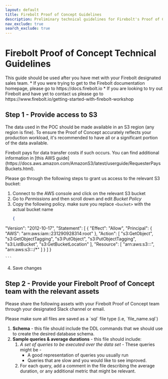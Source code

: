 ```yaml
---
layout: default
title: Firebolt Proof of Concept Guidelines
description: Preliminary technical guidelines for Firebolt's Proof of Concept process
nav_exclude: true
search_exclude: true
---
```


# Firebolt Proof of Concept Technical Guidelines

<aside>
This guide should be used after you have met with your Firebolt designated sales team.
* If you were trying to get to the Firebolt documentation homepage, please go to https://docs.firebolt.io
* If you are looking to try out Firebolt and have yet to contact us please go to https://www.firebolt.io/getting-started-with-firebolt-workshop
</aside>

## Step 1 - Provide access to S3
The data used in the POC should be made available in an S3 region (any region is fine). To ensure the Proof of Concept accurately reflects your production workload, it's recommended to have all or a significant portion of the data available.

<aside>
Firebolt pays for data transfer costs if such occurs. You can find additional information in [this
AWS guide](https://docs.aws.amazon.com/AmazonS3/latest/userguide/RequesterPaysBuckets.html). 
</aside>

Please go through the following steps to grant us access to the relevant S3 bucket:

1. Connect to the AWS console and click on the relevant S3 bucket
2. Go to *Permissions* and then scroll down and edit *Bucket Policy*
3. Copy the following policy. make sure you replace `<bucket>` with the actual bucket name
    ```json
    {
  "Version": "2012-10-17",
  "Statement": [
    {
      "Effect": "Allow",
      "Principal": {
        "AWS": "arn:aws:iam::231290928314:root"
      },
      "Action": [
        "s3:GetObject",
        "s3:GetObjectTagging",
        "s3:PutObject",
        "s3:PutObjectTagging",
        "s3:ListBucket",
        "s3:GetBucketLocation"
      ],
      "Resource": [
        "arn:aws:s3:::<bucket>",
        "arn:aws:s3:::<bucket>/*"
      ]
    }
  ]
}

    ```
4. Save changes

## Step 2 - Provide your Firebolt Proof of Concept team with the relevant assets

Please share the following assets with your Firebolt Proof of Concept team through your designated Slack channel or email.

<aside> Please make sure all files are saved as a `sql` file type (i.e, `file_name.sql`) </aside>

1. **Schema** - this file should include the DDL commands that we should use to create the desired database schema.
2. **Sample queries & average durations** - this file should include:
    1. *A set of queries to be executed over the data set* - These queries might be - 
        * A good representation of queries you usually run
        * Queries that are slow and you would like to see improved.
    2. For each query, add a comment in the file describing the average duration, or any additional metric that might be relevant.
